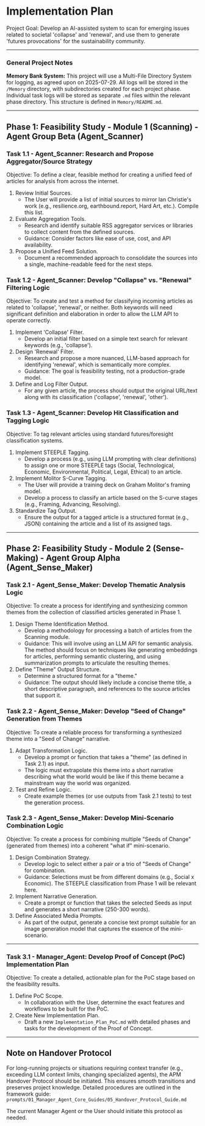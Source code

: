 # Implementation Plan

Project Goal: Develop an AI-assisted system to scan for emerging issues related to societal 'collapse' and 'renewal', and use them to generate 'futures provocations' for the sustainability community.

---
### General Project Notes

**Memory Bank System:**
This project will use a Multi-File Directory System for logging, as agreed upon on 2025-07-29. All logs will be stored in the `/Memory` directory, with subdirectories created for each project phase. Individual task logs will be stored as separate `.md` files within the relevant phase directory. This structure is defined in `Memory/README.md`.

---
## Phase 1: Feasibility Study - Module 1 (Scanning) - Agent Group Beta (Agent_Scanner)

### Task 1.1 - Agent_Scanner: Research and Propose Aggregator/Source Strategy
Objective: To define a clear, feasible method for creating a unified feed of articles for analysis from across the internet.
1.  Review Initial Sources.
    - The User will provide a list of initial sources to mirror Ian Christie's work (e.g., resilience.org, earthbound.report, Hard Art, etc.). Compile this list.
2.  Evaluate Aggregation Tools.
    - Research and identify suitable RSS aggregator services or libraries to collect content from the defined sources.
    - Guidance: Consider factors like ease of use, cost, and API availability.
3.  Propose a Unified Feed Solution.
    - Document a recommended approach to consolidate the sources into a single, machine-readable feed for the next steps.

### Task 1.2 - Agent_Scanner: Develop "Collapse" vs. "Renewal" Filtering Logic
Objective: To create and test a method for classifying incoming articles as related to 'collapse', 'renewal', or neither. Both keywords will need significant definition and elaboration in order to allow the LLM API to operate correctly.
1.  Implement 'Collapse' Filter.
    - Develop an initial filter based on a simple text search for relevant keywords (e.g., 'collapse').
2.  Design 'Renewal' Filter.
    - Research and propose a more nuanced, LLM-based approach for identifying 'renewal', which is semantically more complex.
    - Guidance: The goal is feasibility testing, not a production-grade model.
3.  Define and Log Filter Output.
    - For any given article, the process should output the original URL/text along with its classification ('collapse', 'renewal', 'other').

### Task 1.3 - Agent_Scanner: Develop Hit Classification and Tagging Logic
Objective: To tag relevant articles using standard futures/foresight classification systems.
1.  Implement STEEPLE Tagging.
    - Develop a process (e.g., using LLM prompting with clear definitions) to assign one or more STEEPLE tags (Social, Technological, Economic, Environmental, Political, Legal, Ethical) to an article.
2.  Implement Molitor S-Curve Tagging.
    - The User will provide a training deck on Graham Molitor's framing model.
    - Develop a process to classify an article based on the S-curve stages (e.g., Framing, Advancing, Resolving).
3.  Standardize Tag Output.
    - Ensure the output for a tagged article is a structured format (e.g., JSON) containing the article and a list of its assigned tags.

---
## Phase 2: Feasibility Study - Module 2 (Sense-Making) - Agent Group Alpha (Agent_Sense_Maker)

### Task 2.1 - Agent_Sense_Maker: Develop Thematic Analysis Logic
Objective: To create a process for identifying and synthesizing common themes from the collection of classified articles generated in Phase 1.
1.  Design Theme Identification Method.
    - Develop a methodology for processing a batch of articles from the Scanning module.
    - Guidance: This will involve using an LLM API for semantic analysis. The method should focus on techniques like generating embeddings for articles, performing semantic clustering, and using summarization prompts to articulate the resulting themes.
2.  Define "Theme" Output Structure.
    - Determine a structured format for a "theme."
    - Guidance: The output should likely include a concise theme title, a short descriptive paragraph, and references to the source articles that support it.

### Task 2.2 - Agent_Sense_Maker: Develop "Seed of Change" Generation from Themes
Objective: To create a reliable process for transforming a synthesized theme into a "Seed of Change" narrative.
1.  Adapt Transformation Logic.
    - Develop a prompt or function that takes a "theme" (as defined in Task 2.1) as input.
    - The logic must extrapolate this theme into a short narrative describing what the world would be like if this theme became a mainstream way the world was organized.
2.  Test and Refine Logic.
    - Create example themes (or use outputs from Task 2.1 tests) to test the generation process.

### Task 2.3 - Agent_Sense_Maker: Develop Mini-Scenario Combination Logic
Objective: To create a process for combining multiple "Seeds of Change" (generated from themes) into a coherent "what if" mini-scenario.
1.  Design Combination Strategy.
    - Develop logic to select either a pair or a trio of "Seeds of Change" for combination.
    - Guidance: Selections must be from different domains (e.g., Social x Economic). The STEEPLE classification from Phase 1 will be relevant here.
2.  Implement Narrative Generation.
    - Create a prompt or function that takes the selected Seeds as input and generates a short narrative (250-300 words).
3.  Define Associated Media Prompts.
    - As part of the output, generate a concise text prompt suitable for an image generation model that captures the essence of the mini-scenario.

---

### Task 3.1 - Manager_Agent: Develop Proof of Concept (PoC) Implementation Plan
Objective: To create a detailed, actionable plan for the PoC stage based on the feasibility results.
1.  Define PoC Scope.
    - In collaboration with the User, determine the exact features and workflows to be built for the PoC.
2.  Create New Implementation Plan.
    - Draft a new `Implementation_Plan_PoC.md` with detailed phases and tasks for the development of the Proof of Concept.

---
## Note on Handover Protocol
For long-running projects or situations requiring context transfer (e.g., exceeding LLM context limits, changing specialized agents), the APM Handover Protocol should be initiated. This ensures smooth transitions and preserves project knowledge. Detailed procedures are outlined in the framework guide:
`prompts/01_Manager_Agent_Core_Guides/05_Handover_Protocol_Guide.md`

The current Manager Agent or the User should initiate this protocol as needed.